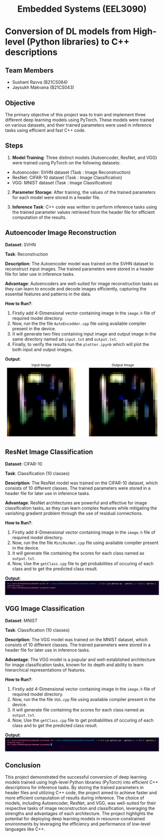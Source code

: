 # <center>Embedded Systems (EEL3090)

# Conversion of DL models from High-level (Python libraries) to C++ descriptions

## Team Members

- Sushant Ravva (B21CS084)
- Jaysukh Makvana (B21CS043)

## Objective

The primary objective of this project was to train and implement three different deep learning models using PyTorch. These models were trained on various datasets, and their trained parameters were used in inference tasks using efficient and fast C++ code.

## Steps

1. **Model Training**: Three distinct models (Autoencoder, ResNet, and VGG) were trained using PyTorch on the following datasets:

- Autoencoder: SVHN dataset (Task : Image Reconstruction)
- ResNet: CIFAR-10 dataset (Task : Image Classification)
- VGG: MNIST dataset (Task : Image Classification)

2. **Parameter Storage**: After training, the values of the trained parameters for each model were stored in a header file.

3. **Inference Task**: C++ code was written to perform inference tasks using the trained parameter values retrieved from the header file for efficient computation of the results.

## Autoencoder Image Reconstruction

**Dataset**: SVHN

**Task**: Reconstruction

**Description**: The Autoencoder model was trained on the SVHN dataset to reconstruct input images. The trained parameters were stored in a header file for later use in inference tasks.

**Advantage**: Autoencoders are well-suited for image reconstruction tasks as they can learn to encode and decode images efficiently, capturing the essential features and patterns in the data.

**How to Run?**:

1. Firstly add 4-Dimensional vector containing image in the `image.h` file of required model directory.
2. Now, run the the file `AutoEncodder.cpp` file using available compiler present in the device.
3. It will generate two files containing input image and output image in the same directory named as `input.txt` and `output.txt`.
4. Finally, to verify the results run the `plotter.ipynb` which will plot the both input and output images.

**Output**:
![alt text](AutoEncoder/image.png)

## ResNet Image Classification

**Dataset**: CIFAR-10

**Task**: Classification (10 classes)

**Description**: The ResNet model was trained on the CIFAR-10 dataset, which consists of 10 different classes. The trained parameters were stored in a header file for later use in inference tasks.

**Advantage**: ResNet architectures are powerful and effective for image classification tasks, as they can learn complex features while mitigating the vanishing gradient problem through the use of residual connections.

**How to Run?**:

1. Firstly add 4-Dimensional vector containing image in the `image.h` file of required model directory.
2. Now, run the the file `MiniResNet.cpp` file using available compiler present in the device.
3. It will generate file containing the scores for each class named as `output.txt`.
4. Now, Use the `getClass.cpp` file to get probabilities of occuring of each class and to get the predicted class result.

**Output**:
![alt text](/Mini%20ResNet/image.png)

## VGG Image Classification

**Dataset**: MNIST

**Task**: Classification (10 classes)

**Description**: The VGG model was trained on the MNIST dataset, which consists of 10 different classes. The trained parameters were stored in a header file for later use in inference tasks.

**Advantage**: The VGG model is a popular and well-established architecture for image classification tasks, known for its depth and ability to learn hierarchical representations of features.

**How to Run?**:

1. Firstly add 4-Dimensional vector containing image in the `image.h` file of required model directory.
2. Now, run the the file `VGG.cpp` file using available compiler present in the device.
3. It will generate file containing the scores for each class named as `output.txt`.
4. Now, Use the `getClass.cpp` file to get probabilities of occuring of each class and to get the predicted class result.

**Output**:
![alt text](/VGG/image.png)

## Conclusion

This project demonstrated the successful conversion of deep learning models trained using high-level Python libraries (PyTorch) into efficient C++ descriptions for inference tasks. By storing the trained parameters in header files and utilizing C++ code, the project aimed to achieve faster and more efficient computation of results during inference. The choice of models, including Autoencoder, ResNet, and VGG, was well-suited for their respective tasks of image reconstruction and classification, leveraging the strengths and advantages of each architecture. The project highlights the potential for deploying deep learning models in resource-constrained environments by leveraging the efficiency and performance of low-level languages like C++.

